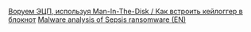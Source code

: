[Воруем ЭЦП, используя Man-In-The-Disk / Как встроить кейлоггер в блокнот](http://orderofsixangles.com/2019/07/17/steal-ds.html)
[Malware analysis of Sepsis ransomware (EN)](http://orderofsixangles.com/2019/09/18/sepsis-malware-analysis.html)
